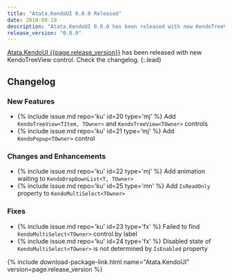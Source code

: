 ```yaml
---
title: "Atata.KendoUI 0.8.0 Released"
date: 2018-09-19
description: "Atata.KendoUI 0.8.0 has been released with new KendoTreeView control. Check the changelog."
release_version: "0.8.0"
---
```


[Atata.KendoUI {{page.release_version}}](https://www.nuget.org/packages/Atata.KendoUI/{{page.release_version}}) has been released with new KendoTreeView control. Check the changelog.
{:.lead}

<!--more-->

## Changelog

### New Features

- {% include issue.md repo='ku' id=20 type='mj' %} Add `KendoTreeView<TItem, TOwner>` and `KendoTreeView<TOwner>` controls
- {% include issue.md repo='ku' id=21 type='mj' %} Add `KendoPopup<TOwner>` control

### Changes and Enhancements

- {% include issue.md repo='ku' id=22 type='mj' %} Add animation waiting to `KendoDropDownList<T, TOwner>`
- {% include issue.md repo='ku' id=25 type='mn' %} Add `IsReadOnly` property to `KendoMultiSelect<TOwner>`

### Fixes

- {% include issue.md repo='ku' id=23 type='fx' %} Failed to find `KendoMultiSelect<TOwner>` control by label
- {% include issue.md repo='ku' id=24 type='fx' %} Disabled state of `KendoMultiSelect<TOwner>` is not determined by `IsEnabled` property

{% include download-package-link.html name="Atata.KendoUI" version=page.release_version %}